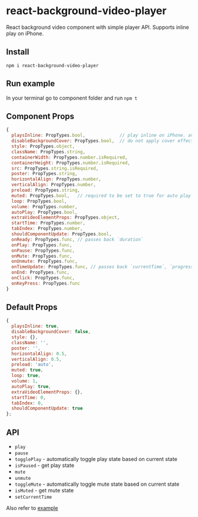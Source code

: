 # react-background-video-player
React background video component with simple player API. Supports inline play on iPhone.

## Install
```npm i react-background-video-player```

## Run example
In your terminal go to component folder and run ```npm t```
 
## Component Props
```javascript
{
  playsInline: PropTypes.bool,             // play inline on iPhone. avoid triggering native video player
  disableBackgroundCover: PropTypes.bool,  // do not apply cover effect (e.g. disable it for specific screen resolution or aspect ratio)
  style: PropTypes.object,
  className: PropTypes.string,
  containerWidth: PropTypes.number.isRequired,
  containerHeight: PropTypes.number.isRequired,
  src: PropTypes.string.isRequired,
  poster: PropTypes.string,
  horizontalAlign: PropTypes.number,
  verticalAlign: PropTypes.number,
  preload: PropTypes.string,
  muted: PropTypes.bool,   // required to be set to true for auto play on mobile in combination with 'autoPlay' option
  loop: PropTypes.bool,
  volume: PropTypes.number,
  autoPlay: PropTypes.bool,
  extraVideoElementProps: PropTypes.object,
  startTime: PropTypes.number,
  tabIndex: PropTypes.number,
  shouldComponentUpdate: PropTypes.bool,
  onReady: PropTypes.func, // passes back `duration`
  onPlay: PropTypes.func,
  onPause: PropTypes.func,
  onMute: PropTypes.func,
  onUnmute: PropTypes.func,
  onTimeUpdate: PropTypes.func, // passes back `currentTime`, `progress` and `duration`
  onEnd: PropTypes.func,
  onClick: PropTypes.func,
  onKeyPress: PropTypes.func
}
```

## Default Props
```javascript
{
  playsInline: true,
  disableBackgroundCover: false,
  style: {},
  className: '',
  poster: '',
  horizontalAlign: 0.5,
  verticalAlign: 0.5,
  preload: 'auto',
  muted: true,
  loop: true,
  volume: 1,
  autoPlay: true,
  extraVideoElementProps: {},
  startTime: 0,
  tabIndex: 0,
  shouldComponentUpdate: true
};
```

## API
* ```play```
* ```pause```
* ```togglePlay``` - automatically toggle play state based on current state
* ```isPaused``` - get play state
* ```mute```
* ```unmute```
* ```toggleMute``` - automatically toggle mute state based on current state
* ```isMuted``` - get mute state
* ```setCurrentTime```

Also refer to [example](https://github.com/Jam3/react-background-video-player/blob/master/example/example.js) 
